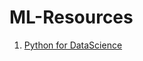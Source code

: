 # ML-Resources

1. [Python for DataScience](https://github.com/rburade21/ML-Resources/blob/master/Python%20for%20datascience.md)
